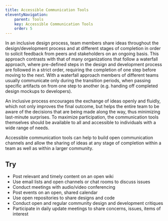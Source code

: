 ```yaml
---
title: Accessible Communication Tools
eleventyNavigation:
    parent: Tools
    key: Accessible Communication Tools
    order: 5
---
```


In an inclusive design process, team members share ideas throughout the design/development process and at different
stages of completion in order to solicit feedback from peers and stakeholders on an ongoing basis. This approach
contrasts with that of many organizations that follow a waterfall approach, where pre-defined steps in the design and
development process are followed in a strict order, requiring the completion of one step before moving to the next. With
a waterfall approach members of different teams usually communicate only during the transition periods, when passing
specific artifacts on from one step to another (e.g. handing off completed design mockups to developers).

An inclusive process encourages the exchange of ideas openly and fluidly, which not only improves the final outcome, but
helps the entire team to be aware of the decisions that are being made along the way, thus minimizing last-minute
surprises. To maximize participation, the communication tools themselves should be available to all and accessible to
individuals with a wide range of needs.

Accessible communication tools can help to build open communication channels and allow the sharing of ideas at any stage
of completion within a team as well as within a larger community.

## Try

* Post relevant and timely content on an open wiki
* Use email lists and open channels or chat rooms to discuss issues
* Conduct meetings with audio/video conferencing
* Post events on an open, shared calendar
* Use open repositories to share designs and code
* Conduct open and regular community design and development critiques
* Participate in daily update meetings to share concerns, issues, items of interest
